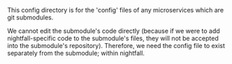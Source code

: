This config directory is for the 'config' files of any microservices which are git submodules.

We cannot edit the submodule's code directly (because if we were to add nightfall-specific code to the submodule's files, they will not be accepted into the submodule's repository). Therefore, we need the config file to exist separately from the submodule; within nightfall.
